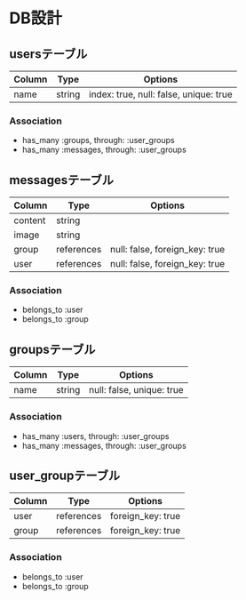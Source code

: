 # DB設計
## usersテーブル
|Column|Type|Options|
|------|----|-------|
|name|string|index: true, null: false, unique: true|
### Association
- has_many :groups, through: :user_groups
- has_many :messages, through: :user_groups

## messagesテーブル
|Column|Type|Options|
|------|----|-------|
|content|string| |
|image|string| |
|group|references|null: false, foreign_key: true|
|user|references|null: false, foreign_key: true|
### Association
- belongs_to :user
- belongs_to :group

## groupsテーブル
|Column|Type|Options|
|------|----|-------|
|name|string|null: false, unique: true|
### Association
- has_many :users, through: :user_groups
- has_many :messages, through: :user_groups

## user_groupテーブル
|Column|Type|Options|
|------|----|-------|
|user|references|foreign_key: true|
|group|references|foreign_key: true|
### Association
- belongs_to :user
- belongs_to :group